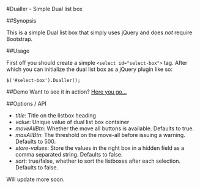 #Dualler - Simple Dual list box

##Synopsis

This is a simple Dual list box that simply uses jQuery and does *not* require Bootstrap.

##Usage

First off you should create a simple `<select id="select-box">` tag. After which you can initialize the dual list box as a jQuery plugin like so:

`$('#select-box').Dualler();`

##Demo
Want to see it in action? [Here you go...](http://mkadlec.github.io/dualler-demo/)

##Options / API

- *title*: Title on the listbox heading 
- *value*: Unique value of dual list box container
- *moveAllBtn*: Whether the move all buttons is available.  Defaults to true.
- *maxAllBtn*:  The threshold on the move-all before issuing a warning.  Defaults to 500.  
- *store-values*: Store the values in the right box in a hidden field as a comma separated string. Defaults to false.
- *sort*: true/false, whether to sort the listboxes after each selection.  Defaults to false.

Will update more soon.
